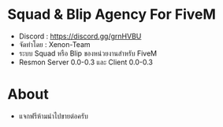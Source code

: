 # Squad & Blip Agency For FiveM
 + Discord : https://discord.gg/grnHVBU
 + จัดทำโดย : Xenon-Team
 + ระบบ Squad หรือ Blip ของหน่วยงานสำหรับ FiveM
 + Resmon Server 0.0-0.3 และ Client 0.0-0.3
 
# About
 + แจกฟรีห้ามนำไปขายต่อครับ